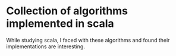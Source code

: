 # Collection of algorithms implemented in scala
While studying scala, I faced with these algorithms and found their implementations 
are interesting.